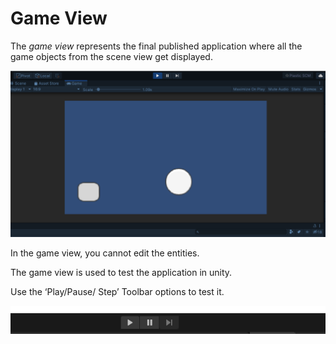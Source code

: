 #  Game View

The *game view* represents the final published application where all the game objects from the scene view get displayed.
    
![gameview](./Images/gameview.png)
    
In the game view, you cannot edit the entities.

The game view is used to test the application in unity.

Use the ‘Play/Pause/ Step’ Toolbar options to test it.
    
![gameviewtoolbar](./Images/gameviewtoolbar.png)

